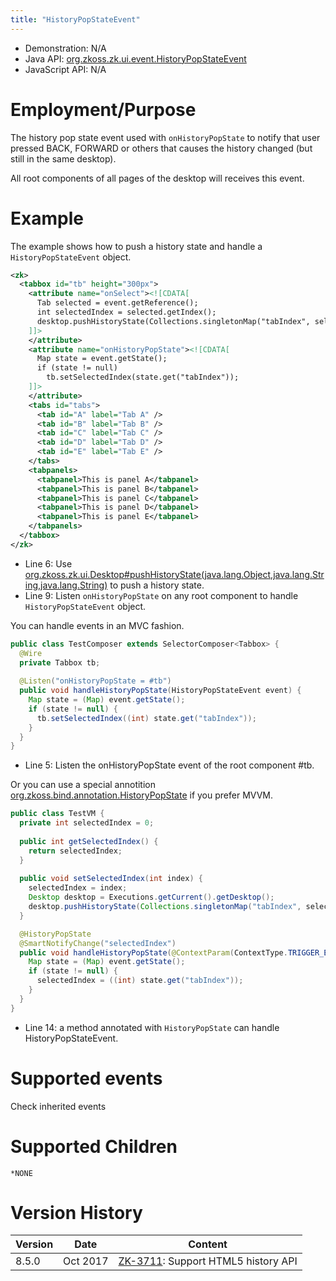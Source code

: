 ```yaml
---
title: "HistoryPopStateEvent"
---
```



- Demonstration: N/A
- Java API:
  [org.zkoss.zk.ui.event.HistoryPopStateEvent](https://www.zkoss.org/javadoc/latest/zk/org/zkoss/zk/ui/event/HistoryPopStateEvent.html)
- JavaScript API: N/A

# Employment/Purpose

The history pop state event used with `onHistoryPopState` to notify that
user pressed BACK, FORWARD or others that causes the history changed
(but still in the same desktop).

All root components of all pages of the desktop will receives this
event.

# Example

The example shows how to push a history state and handle a
`HistoryPopStateEvent` object.

```xml
<zk>
  <tabbox id="tb" height="300px">
    <attribute name="onSelect"><![CDATA[
      Tab selected = event.getReference();
      int selectedIndex = selected.getIndex();
      desktop.pushHistoryState(Collections.singletonMap("tabIndex", selectedIndex), "", "/" + selectedIndex);
    ]]>
    </attribute>
    <attribute name="onHistoryPopState"><![CDATA[
      Map state = event.getState();
      if (state != null)
        tb.setSelectedIndex(state.get("tabIndex"));
    ]]>
    </attribute>
    <tabs id="tabs">
      <tab id="A" label="Tab A" />
      <tab id="B" label="Tab B" />
      <tab id="C" label="Tab C" />
      <tab id="D" label="Tab D" />
      <tab id="E" label="Tab E" />
    </tabs>
    <tabpanels>
      <tabpanel>This is panel A</tabpanel>
      <tabpanel>This is panel B</tabpanel>
      <tabpanel>This is panel C</tabpanel>
      <tabpanel>This is panel D</tabpanel>
      <tabpanel>This is panel E</tabpanel>
    </tabpanels>
  </tabbox>
</zk>
```

- Line 6: Use
  [org.zkoss.zk.ui.Desktop#pushHistoryState(java.lang.Object,java.lang.String,java.lang.String)](https://www.zkoss.org/javadoc/latest/zk/org/zkoss/zk/ui/Desktop.html#pushHistoryState(java.lang.Object,java.lang.String,java.lang.String))
  to push a history state.
- Line 9: Listen `onHistoryPopState` on any root component to handle
  `HistoryPopStateEvent` object.

You can handle events in an MVC fashion.

```java
public class TestComposer extends SelectorComposer<Tabbox> {
  @Wire
  private Tabbox tb;
  
  @Listen("onHistoryPopState = #tb")
  public void handleHistoryPopState(HistoryPopStateEvent event) {
    Map state = (Map) event.getState();
    if (state != null) {
      tb.setSelectedIndex((int) state.get("tabIndex"));
    }
  }
}
```

- Line 5: Listen the onHistoryPopState event of the root component \#tb.

Or you can use a special annotition
[org.zkoss.bind.annotation.HistoryPopState](https://www.zkoss.org/javadoc/latest/zk/org/zkoss/bind/annotation/HistoryPopState.html)
if you prefer MVVM.

```java
public class TestVM {
  private int selectedIndex = 0;
  
  public int getSelectedIndex() {
    return selectedIndex;
  }
  
  public void setSelectedIndex(int index) {
    selectedIndex = index;
    Desktop desktop = Executions.getCurrent().getDesktop();
    desktop.pushHistoryState(Collections.singletonMap("tabIndex", selectedIndex), "", "/" + selectedIndex);
  }

  @HistoryPopState
  @SmartNotifyChange("selectedIndex")
  public void handleHistoryPopState(@ContextParam(ContextType.TRIGGER_EVENT) HistoryPopStateEvent event) {
    Map state = (Map) event.getState();
    if (state != null) {
      selectedIndex = ((int) state.get("tabIndex"));
    }
  }
}
```

- Line 14: a method annotated with `HistoryPopState` can handle
  HistoryPopStateEvent.

# Supported events

Check inherited events

# Supported Children

`*NONE`



# Version History

| Version | Date     | Content                                                                       |
|---------|----------|-------------------------------------------------------------------------------|
| 8.5.0   | Oct 2017 | [ZK-3711](http://tracker.zkoss.org/browse/ZK-3711): Support HTML5 history API |


